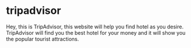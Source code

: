 # tripadvisor
Hey, this is TripAdvisor, this website will help you find hotel as you desire.
TripAdvisor will find you the best hotel for your money and it will show you the popular tourist attractions.
